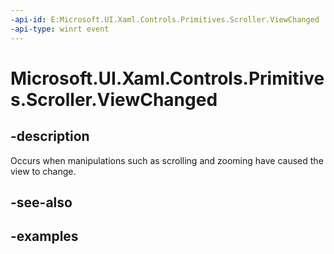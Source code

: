 ```yaml
---
-api-id: E:Microsoft.UI.Xaml.Controls.Primitives.Scroller.ViewChanged
-api-type: winrt event
---
```


# Microsoft.UI.Xaml.Controls.Primitives.Scroller.ViewChanged

<!--
public event Windows.Foundation.TypedEventHandler<Microsoft.UI.Xaml.Controls.Primitives.Scroller,object> ViewChanged;
-->

## -description

Occurs when manipulations such as scrolling and zooming have caused the view to change.

## -see-also

## -examples

